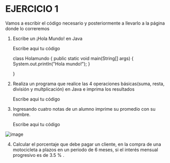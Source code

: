 # EJERCICIO 1
Vamos a escribir el código necesario y posteriormente a llevarlo a la página donde lo correremos

1. Escribe un ¡Hola Mundo! en Java
     
     Escribe aqui tu código
     
    class Holamundo {
    public static void main(String[] args) {
    System.out.println("Hola mundo!");
     }
    
    }

2. Realiza un programa que realice las 4 operaciones básicas(suma, resta, división y multplicación) en Java e imprima los resultados

    Escribe aqui tu código
    
3. Ingresando cuatro notas de un alumno imprime su promedio con su nombre.

    Escribe aqui tu código
    
![image](https://user-images.githubusercontent.com/101481084/175790926-65fd4ddc-b131-4cd4-88e4-1fd80a73860d.png)

    
 4. Calcular el porcentaje que debe pagar un cliente, en la compra de una motocicleta a plazos en un periodo de 6 meses, si el interés mensual progresivo es de 3.5 % .
